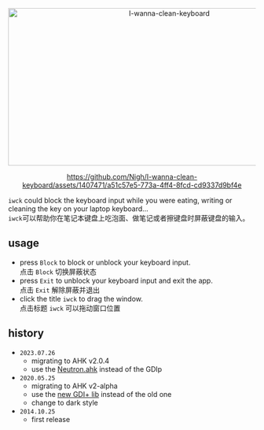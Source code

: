 
<div align="center">
  <img src="https://socialify.git.ci/Nigh/I-wanna-clean-keyboard/image?description=1&font=KoHo&logo=https%3A%2F%2Fraw.githubusercontent.com%2FNigh%2FI-wanna-clean-keyboard%2Fmaster%2Flogo%2Flogo.png&name=1&pattern=Circuit%20Board&stargazers=1&theme=Auto" alt="I-wanna-clean-keyboard" width="640" height="320" />

https://github.com/Nigh/I-wanna-clean-keyboard/assets/1407471/a51c57e5-773a-4ff4-8fcd-cd9337d9bf4e

</div>

`iwck` could block the keyboard input while you were eating, writing or cleaning the key on your laptop keyboard...  
`iwck`可以帮助你在笔记本键盘上吃泡面、做笔记或者擦键盘时屏蔽键盘的输入。

## usage

- press `Block` to block or unblock your keyboard input.  
点击 `Block` 切换屏蔽状态
- press `Exit` to unblock your keyboard input and exit the app.  
点击 `Exit` 解除屏蔽并退出
- click the title `iwck` to drag the window.  
点击标题 `iwck` 可以拖动窗口位置

## history

- `2023.07.26`
  - migrating to AHK v2.0.4
  - use the [Neutron.ahk](https://github.com/G33kDude/Neutron.ahk.git) instead of the GDIp
- `2020.05.25`
  - migrating to AHK v2-alpha
  - use the [new GDI+ lib](https://github.com/mmikeww/AHKv2-Gdip) instead of the old one
  - change to dark style
- `2014.10.25`
  - first release
